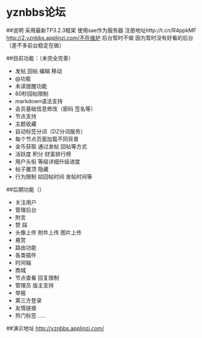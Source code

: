 # yznbbs论坛
 ##说明
采用最新TP3.2.3框架
使用sae作为服务器
注册地址http://t.cn/R4ppkMF
http://2.yznbbs.applinzi.com/不在维护
后台暂时不做 因为暂时没有好看的后台（差不多前台稳定在做）
 
 ##目前功能：（未完全完善）
- 发帖 回帖 编辑 移动
- @功能
- 未读提醒功能
- 60秒回帖限制
- markdown语法支持
- 会员基础信息修改（密码 签名等）
- 节点支持
- 主题收藏 
- 自动标签分词（DZ分词服务）
- 每个节点页面加载不同背景
- 金币获取 通过发帖 回帖等方式
- 活跃度 积分 财富排行榜 
- 用户头衔 等级详细升级进度
- 帖子置顶 隐藏
- 行为限制 如回帖时间 发帖时间等
 
 ##后期功能（）
- 关注用户
- 管理后台
- 附言
- 赞 踩
- 头像上传 附件上传 图片上传
- 悬赏
- 路由功能
- 各类插件
- 时间轴
- 商城
- 节点查看 回复限制
- 管理员 版主支持
- 举报
- 第三方登录
- 友情链接
- 热门标签
.....
  
 
 ##演示地址
 http://yznbbs.applinzi.com/
